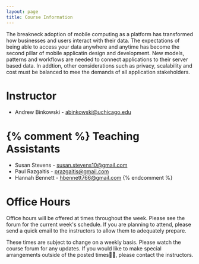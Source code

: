 ```yaml
---
layout: page
title: Course Information
---
```


The breakneck adoption of mobile computing as a platform has transformed how businesses and users interact with their data. The expectations of being able to access your data anywhere and anytime has become the second pillar of mobile applicatin design and development. New models, patterns and workflows are needed to connect applications to their server based data. In addtion, other considerations such as privacy, scalability and cost must be balanced to mee the demands of all application stakeholders.

Instructor
==========
* Andrew Binkowski - <abinkowski@uchicago.edu>

{% comment %}
Teaching Assistants
===================
* Susan Stevens - <susan.stevens10@gmail.com>
* Paul Razgaitis - <prazgaitis@gmail.com>
* Hannah Bennett - <hbennett766@gmail.com>
{% endcomment %}

Office Hours
============
Office hours will be offered at times throughout the week.  Please see the forum for the current week's schedule.  If you are planning to attend, please send a quick email to the instructors to allow them to adequately prepare.  


<p class="message">
These times are subject to change on a weekly basis.  Please watch the course forum for any updates. If you would like to make special arrangements outside of the posted times, please contact the instructors.
</p>
